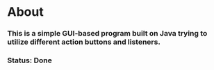 # About
### This is a simple GUI-based program built on Java trying to utilize different action buttons and listeners. 
### Status: Done
